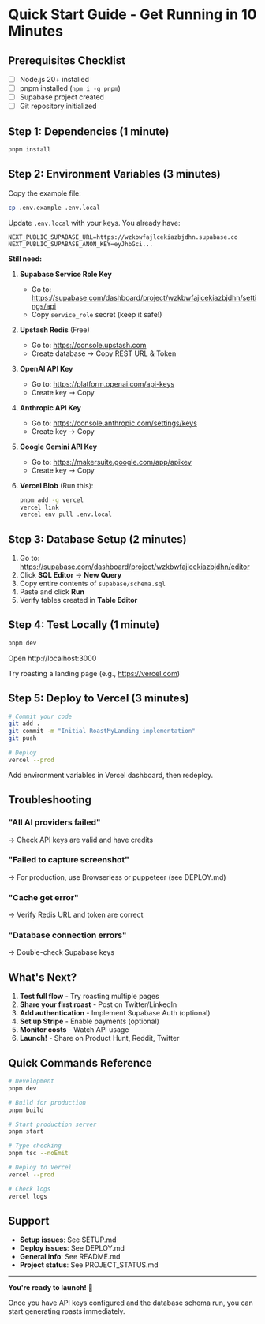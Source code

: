 # Quick Start Guide - Get Running in 10 Minutes

## Prerequisites Checklist
- [ ] Node.js 20+ installed
- [ ] pnpm installed (`npm i -g pnpm`)
- [ ] Supabase project created
- [ ] Git repository initialized

## Step 1: Dependencies (1 minute)
```bash
pnpm install
```

## Step 2: Environment Variables (3 minutes)

Copy the example file:
```bash
cp .env.example .env.local
```

Update `.env.local` with your keys. You already have:
```env
NEXT_PUBLIC_SUPABASE_URL=https://wzkbwfajlcekiazbjdhn.supabase.co
NEXT_PUBLIC_SUPABASE_ANON_KEY=eyJhbGci...
```

**Still need:**
1. **Supabase Service Role Key**
   - Go to: https://supabase.com/dashboard/project/wzkbwfajlcekiazbjdhn/settings/api
   - Copy `service_role` secret (keep it safe!)

2. **Upstash Redis** (Free)
   - Go to: https://console.upstash.com
   - Create database → Copy REST URL & Token

3. **OpenAI API Key**
   - Go to: https://platform.openai.com/api-keys
   - Create key → Copy

4. **Anthropic API Key**
   - Go to: https://console.anthropic.com/settings/keys
   - Create key → Copy

5. **Google Gemini API Key**
   - Go to: https://makersuite.google.com/app/apikey
   - Create key → Copy

6. **Vercel Blob** (Run this):
   ```bash
   pnpm add -g vercel
   vercel link
   vercel env pull .env.local
   ```

## Step 3: Database Setup (2 minutes)

1. Go to: https://supabase.com/dashboard/project/wzkbwfajlcekiazbjdhn/editor
2. Click **SQL Editor** → **New Query**
3. Copy entire contents of `supabase/schema.sql`
4. Paste and click **Run**
5. Verify tables created in **Table Editor**

## Step 4: Test Locally (1 minute)

```bash
pnpm dev
```

Open http://localhost:3000

Try roasting a landing page (e.g., https://vercel.com)

## Step 5: Deploy to Vercel (3 minutes)

```bash
# Commit your code
git add .
git commit -m "Initial RoastMyLanding implementation"
git push

# Deploy
vercel --prod
```

Add environment variables in Vercel dashboard, then redeploy.

## Troubleshooting

### "All AI providers failed"
→ Check API keys are valid and have credits

### "Failed to capture screenshot"
→ For production, use Browserless or puppeteer (see DEPLOY.md)

### "Cache get error"
→ Verify Redis URL and token are correct

### "Database connection errors"
→ Double-check Supabase keys

## What's Next?

1. **Test full flow** - Try roasting multiple pages
2. **Share your first roast** - Post on Twitter/LinkedIn
3. **Add authentication** - Implement Supabase Auth (optional)
4. **Set up Stripe** - Enable payments (optional)
5. **Monitor costs** - Watch API usage
6. **Launch!** - Share on Product Hunt, Reddit, Twitter

## Quick Commands Reference

```bash
# Development
pnpm dev

# Build for production
pnpm build

# Start production server
pnpm start

# Type checking
pnpm tsc --noEmit

# Deploy to Vercel
vercel --prod

# Check logs
vercel logs
```

## Support

- **Setup issues**: See SETUP.md
- **Deploy issues**: See DEPLOY.md
- **General info**: See README.md
- **Project status**: See PROJECT_STATUS.md

---

**You're ready to launch!** 🚀

Once you have API keys configured and the database schema run, you can start generating roasts immediately.